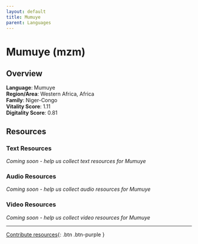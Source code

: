 ```yaml
---
layout: default
title: Mumuye
parent: Languages
---
```


# Mumuye (mzm)

## Overview

**Language**: Mumuye  
**Region/Area**: Western Africa, Africa  
**Family**: Niger-Congo  
**Vitality Score**: 1.11  
**Digitality Score**: 0.81  

## Resources

### Text Resources
*Coming soon - help us collect text resources for Mumuye*

### Audio Resources
*Coming soon - help us collect audio resources for Mumuye*

### Video Resources
*Coming soon - help us collect video resources for Mumuye*

---

[Contribute resources](https://fairtrain.github.io/){: .btn .btn-purple }
